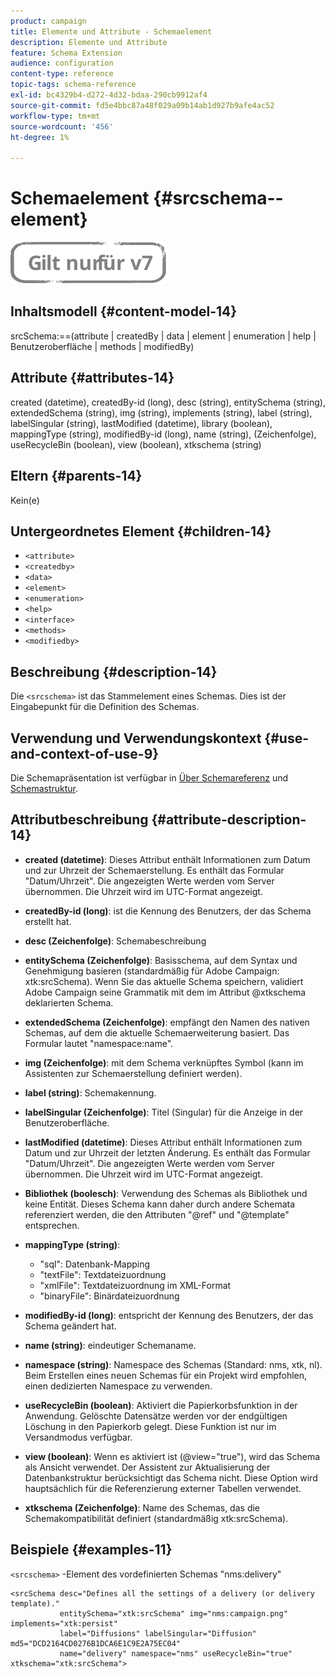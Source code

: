```yaml
---
product: campaign
title: Elemente und Attribute - Schemaelement
description: Elemente und Attribute
feature: Schema Extension
audience: configuration
content-type: reference
topic-tags: schema-reference
exl-id: bc4329b4-d272-4d32-bdaa-290cb9912af4
source-git-commit: fd5e4bbc87a48f029a09b14ab1d927b9afe4ac52
workflow-type: tm+mt
source-wordcount: '456'
ht-degree: 1%

---
```


# Schemaelement {#srcschema--element}

![](../../../assets/v7-only.svg)

## Inhaltsmodell {#content-model-14}

srcSchema:==(attribute | createdBy | data | element | enumeration | help | Benutzeroberfläche | methods | modifiedBy)

## Attribute {#attributes-14}

created (datetime), createdBy-id (long), desc (string), entitySchema (string), extendedSchema (string), img (string), implements (string), label (string), labelSingular (string), lastModified (datetime), library (boolean), mappingType (string), modifiedBy-id (long), name (string), (Zeichenfolge), useRecycleBin (boolean), view (boolean), xtkschema (string)

## Eltern {#parents-14}

Kein(e)

## Untergeordnetes Element {#children-14}

* `<attribute>`
* `<createdby>`
* `<data>`
* `<element>`
* `<enumeration>`
* `<help>`
* `<interface>`
* `<methods>`
* `<modifiedby>`

## Beschreibung {#description-14}

Die `<srcschema>` ist das Stammelement eines Schemas. Dies ist der Eingabepunkt für die Definition des Schemas.

## Verwendung und Verwendungskontext {#use-and-context-of-use-9}

Die Schemapräsentation ist verfügbar in [Über Schemareferenz](../../../configuration/using/about-schema-reference.md) und [Schemastruktur](../../../configuration/using/schema-structure.md).

## Attributbeschreibung {#attribute-description-14}

* **created (datetime)**: Dieses Attribut enthält Informationen zum Datum und zur Uhrzeit der Schemaerstellung. Es enthält das Formular &quot;Datum/Uhrzeit&quot;. Die angezeigten Werte werden vom Server übernommen. Die Uhrzeit wird im UTC-Format angezeigt.
* **createdBy-id (long)**: ist die Kennung des Benutzers, der das Schema erstellt hat.
* **desc (Zeichenfolge)**: Schemabeschreibung
* **entitySchema (Zeichenfolge)**: Basisschema, auf dem Syntax und Genehmigung basieren (standardmäßig für Adobe Campaign: xtk:srcSchema). Wenn Sie das aktuelle Schema speichern, validiert Adobe Campaign seine Grammatik mit dem im Attribut @xtkschema deklarierten Schema.
* **extendedSchema (Zeichenfolge)**: empfängt den Namen des nativen Schemas, auf dem die aktuelle Schemaerweiterung basiert. Das Formular lautet &quot;namespace:name&quot;.
* **img (Zeichenfolge)**: mit dem Schema verknüpftes Symbol (kann im Assistenten zur Schemaerstellung definiert werden).
* **label (string)**: Schemakennung.
* **labelSingular (Zeichenfolge)**: Titel (Singular) für die Anzeige in der Benutzeroberfläche.
* **lastModified (datetime)**: Dieses Attribut enthält Informationen zum Datum und zur Uhrzeit der letzten Änderung. Es enthält das Formular &quot;Datum/Uhrzeit&quot;. Die angezeigten Werte werden vom Server übernommen. Die Uhrzeit wird im UTC-Format angezeigt.
* **Bibliothek (boolesch)**: Verwendung des Schemas als Bibliothek und keine Entität. Dieses Schema kann daher durch andere Schemata referenziert werden, die den Attributen &quot;@ref&quot; und &quot;@template&quot; entsprechen.
* **mappingType (string)**:

   * &quot;sql&quot;: Datenbank-Mapping
   * &quot;textFile&quot;: Textdateizuordnung
   * &quot;xmlFile&quot;: Textdateizuordnung im XML-Format
   * &quot;binaryFile&quot;: Binärdateizuordnung

* **modifiedBy-id (long)**: entspricht der Kennung des Benutzers, der das Schema geändert hat.
* **name (string)**: eindeutiger Schemaname.
* **namespace (string)**: Namespace des Schemas (Standard: nms, xtk, nl). Beim Erstellen eines neuen Schemas für ein Projekt wird empfohlen, einen dedizierten Namespace zu verwenden.
* **useRecycleBin (boolean)**: Aktiviert die Papierkorbsfunktion in der Anwendung. Gelöschte Datensätze werden vor der endgültigen Löschung in den Papierkorb gelegt. Diese Funktion ist nur im Versandmodus verfügbar.
* **view (boolean)**: Wenn es aktiviert ist (@view=&quot;true&quot;), wird das Schema als Ansicht verwendet. Der Assistent zur Aktualisierung der Datenbankstruktur berücksichtigt das Schema nicht. Diese Option wird hauptsächlich für die Referenzierung externer Tabellen verwendet.
* **xtkschema (Zeichenfolge)**: Name des Schemas, das die Schemakompatibilität definiert (standardmäßig xtk:srcSchema).

## Beispiele {#examples-11}

`<srcschema>` -Element des vordefinierten Schemas &quot;nms:delivery&quot;

```
<srcSchema desc="Defines all the settings of a delivery (or delivery template)."  
           entitySchema="xtk:srcSchema" img="nms:campaign.png" implements="xtk:persist" 
           label="Diffusions" labelSingular="Diffusion" md5="DCD2164CD0276B1DCA6E1C9E2A75EC04"
           name="delivery" namespace="nms" useRecycleBin="true" xtkschema="xtk:srcSchema">
```

